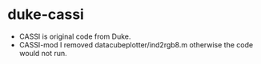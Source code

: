# duke-cassi

* CASSI is original code from Duke.
* CASSI-mod I removed datacubeplotter/ind2rgb8.m otherwise the code would not run.
